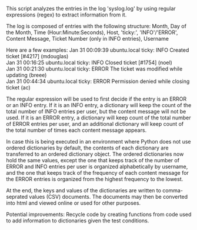 This script analyzes the entries in the log 'syslog.log' by using regular expressions (regex) to extract information from it.

The log is composed of entries with the following structure: 
Month, Day of the Month, Time (Hour:Minute:Seconds), Host, 'ticky:', 'INFO'/'ERROR', Content Message, Ticket Number (only in INFO entries), Username

Here are a few examples:
Jan 31 00:09:39 ubuntu.local ticky: INFO Created ticket [#4217] (mdouglas)  
Jan 31 00:16:25 ubuntu.local ticky: INFO Closed ticket [#1754] (noel)  
Jan 31 00:21:30 ubuntu.local ticky: ERROR The ticket was modified while updating (breee)  
Jan 31 00:44:34 ubuntu.local ticky: ERROR Permission denied while closing ticket (ac)  

The regular expression will be used to first decide if the entry is an ERROR or an INFO entry. 
If it is an INFO entry, a dictionary will keep the count of the total number of INFO entries per user, but the content message will not be used.
If it is an ERROR entry, a dictionary will keep count of the total number of ERROR entries per user, and an additional dictionary will keep count
of the total number of times each content message appears.

In case this is being executed in an environment where Python does not use ordered dictionaries by default, the contents of each dictionary
are transferred to an ordered dictionary object. The ordered dictionaries now hold the same values, except the one that keeps track of the number
of ERROR and INFO entries per user is organized alphabetically by username, and the one that keeps track of the frequency of each content message
for the ERROR entries is organized from the highest frequency to the lowest. 

At the end, the keys and values of the dictionaries are written to comma-seprated values (CSV) documents.
The documents may then be converted into html and viewed online or used for other purposes. 

Potential improvements: Recycle code by creating functions from code used to add information to dictionaries given the test conditions. 
